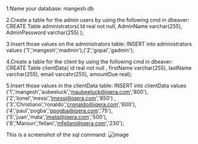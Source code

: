 1.Name your database: mangesh.db

2.Create a table for the admin users by using the following cmd in dbeaver:
CREATE Table administrators(
Id real not null,
AdminName varchar(255),
AdminPassword varchar(255)
);

3.Insert those values on the administrators table:
INSERT into administrators values ('1','mangesh','madmin'),('2','gopal','gadmin');

4.Create a table for the client by using the following cmd in dbeaver:
CREATE Table clientData(
id real not null  ,
firstName varchar(255),
lastName varchar(255),
email varcahr(255),
amountDue real);

5.Insert those values in the clientData table:
INSERT into clientData values ('1','mangesh','aubeeluck','maubeeluck@iqera.com','800'),('2','lionel','messi','lmessi@iqera.com','850') ,('3','Christiano','ronaldo','cronaldo@iqera.com','600'),('4','paul','pogba','ppogba@iqera.com','75'),('5','juan','mata','jmata@iqera.com','500'),('8','Maroun','fellani','mfellani@iqera.com','230');

This is a screenshot of the sql command:
![image](https://user-images.githubusercontent.com/52622374/195083493-fa4d6768-9b97-4c85-82db-5c692c9c7202.png)


